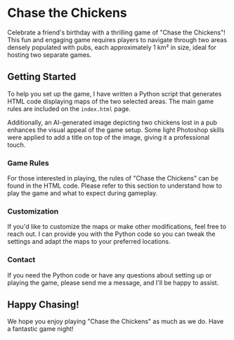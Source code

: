 # Chase the Chickens

Celebrate a friend's birthday with a thrilling game of "Chase the Chickens"! This fun and engaging game requires players to navigate through two areas densely populated with pubs, each approximately 1 km² in size, ideal for hosting two separate games.

## Getting Started

To help you set up the game, I have written a Python script that generates HTML code displaying maps of the two selected areas. The main game rules are included on the `index.html` page.

Additionally, an AI-generated image depicting two chickens lost in a pub enhances the visual appeal of the game setup. Some light Photoshop skills were applied to add a title on top of the image, giving it a professional touch.

### Game Rules

For those interested in playing, the rules of "Chase the Chickens" can be found in the HTML code. Please refer to this section to understand how to play the game and what to expect during gameplay.

### Customization

If you'd like to customize the maps or make other modifications, feel free to reach out. I can provide you with the Python code so you can tweak the settings and adapt the maps to your preferred locations.

### Contact

If you need the Python code or have any questions about setting up or playing the game, please send me a message, and I'll be happy to assist.

## Happy Chasing!

We hope you enjoy playing "Chase the Chickens" as much as we do. Have a fantastic game night!

